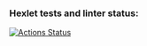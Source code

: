 ### Hexlet tests and linter status:
[![Actions Status](https://github.com/viktoriyadzhoruhova/data-analytics-project-92/actions/workflows/hexlet-check.yml/badge.svg)](https://github.com/viktoriyadzhoruhova/data-analytics-project-92/actions)